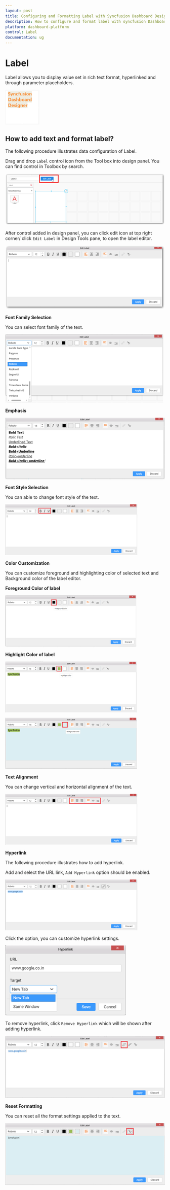 ```yaml
---
layout: post
title: Configuring and Formatting Label with Syncfusion Dashboard Designer
description: How to configure and format label with syncfusion Dashboard Designer
platform: dashboard-platform
control: Label
documentation: ug
---
```


# Label

Label allows you to display value set in rich text format, hyperlinked and through parameter placeholders.

![](images/label_img1.png)

## How to add text and format label?

The following procedure illustrates data configuration of Label.

Drag and drop `Label` control icon from the Tool box into design panel. You can find control in Toolbox by search.

![](images/label_img2.png)

After control added in design panel, you can click edit icon at top right corner/ click `Edit Label` in Design Tools pane, to open the label editor.

![](images/label_img3.png)

**Font Family Selection**

You can select font family of the text.

![](images/label_img4.png)

**Emphasis**

![](images/label_img5.png)

**Font Style Selection**

You can able to change font style of the text.

![](images/label_img6.png)

**Color Customization**

You can customize foreground and highlighting color of selected text and Background color of the label editor.

**Foreground Color of label**

![](images/label_img7.png)

**Highlight Color of label**

![](images/label_img8.png)

![](images/label_img9.png)

**Text Alignment**

You can change vertical and horizontal alignment of the text.

![](images/label_img10.png)

**Hyperlink**

The following procedure illustrates how to add hyperlink.

Add and select the URL link, `Add Hyperlink` option should be enabled.

![](images/label_img11.png)

Click the option, you can customize hyperlink settings.

![](images/label_img12.png)

To remove hyperlink, click `Remove Hyperlink` which will be shown after adding hyperlink.

![](images/label_img13.png)

**Reset Formatting**

You can reset all the format settings applied to the text.

![](images/label_img14.png)







